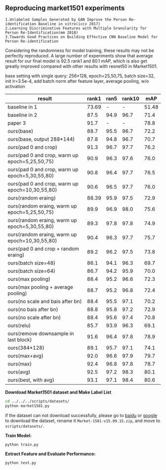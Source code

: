 ## Reproducing market1501 experiments
    1.Unlabeled Samples Generated by GAN Improve the Person Re-identification Baseline in vitro(iccv 2017)
    2.Learning Discriminative Features with Multiple Granularity for Person Re-Identification(mm 2018)
    3.Towards Good Practices on Building Effective CNN Baseline Model for Person Re-identification

Considering the randomness for model training, these results may not be perfectly reproduced. A large number of experiments show that average result for our final model is 92.5 rank1 and 80.1 mAP, which is also get greatly improved compared with other results with resnet50 in Market1501.

base setting with single query: 256*128, epoch=25,50,75, batch size=32, init lr=3.5e-4, add batch norm after feature layer, average pooling, w/o activation

result | rank1  | ran5 | rank10 | mAP
--- | --- | --- | --- | ---
baseline in 1 | 73.69 | - | - | 51.48
baseline in 2 | 87.5 | 94.9 | 96.7 | 71.4
paper 3 | 91.7 | - | - | 78.8
ours(base) | 88.7 | 95.5 | 96.7 | 72.2
ours(base, output 288*144) | 87.8 | 94.8 | 96.7 | 70.7
ours(pad 0 and crop) | 91.3 | 96.7 | 97.7 | 76.2
ours(pad 0 and crop, warm up epoch=5,25,50,75) | 90.9 | 96.3 | 97.6 | 76.0
ours(pad 0 and crop, warm up epoch=5,30,55,80) | 90.8 | 96.4 | 97.7 | 76.5
ours(pad 0 and crop, warm up epoch=10,30,55,80) | 90.6 | 96.5 | 97.7 | 76.0
ours(random eraing) | 88.39 | 95.9 | 97.5 | 72.9
ours(random eraing, warm up epoch=5,25,50,75) | 89.9 | 96.9 | 98.0 | 75.6
ours(random eraing, warm up epoch=5,30,55,80) | 89.3 | 97.8 | 97.8 | 74.9
ours(random eraing, warm up epoch=10,30,55,80) | 90.4 | 96.3 | 97.7 | 75.7
ours(pad 0 and crop + random eraing) | 89.2 | 96.2 | 97.5 | 73.8
ours(batch size=48) | 86.1 | 94.1 | 96.3 | 69.7
ours(batch size=64) | 86.7 | 94.2 | 95.9 | 70.0
ours(max pooling) | 88.4 | 95.2 | 96.6 | 72.3
ours(max pooling + average pooling) | 88.7 | 95.2 | 96.8 | 72.4
ours(no scale and bais after bn) | 88.4 | 95.5 | 97.1 | 70.2  
ours(no bais after bn) | 88.8 | 95.8 | 97.2 | 72.9
ours(no scale after bn) | 88.4 | 95.6 | 97.4 | 70.8
ours(relu) | 85.7 | 93.9 | 96.3 | 69.1
ours(remove downsample in last block) | 91.6 | 96.4 | 97.8 | 78.9
ours(384*128) | 89.1 | 95.7 | 97.1 | 74.1
ours(max+avg) | 92.0 | 96.6 | 97.9 | 79.7
ours(max) | 92.4 | 96.8 | 97.8 | 78.7
ours(avg) | 92.5 | 97.2 | 98.3 | 80.1
ours(best, with avg) | 93.1 | 97.1 | 98.4 | 80.6


**Download Market1501 dataset and Make Label List**

```bash
cd ../../../scripts/datasets/
python market1501.py
```
if the dataset can not download successfully, please go to [baidu](https://pan.baidu.com/s/1ntIi2Op) or [google](https://drive.google.com/file/d/0B8-rUzbwVRk0c054eEozWG9COHM/view?usp=sharing) to download the dataset, rename it `Market-1501-v15.09.15.zip`, and move to `scripts/datasets/`.

**Train Model:**

```bash
python train.py
```

**Extract Feature and Evaluate Performance:**

```bash
python test.py
```
